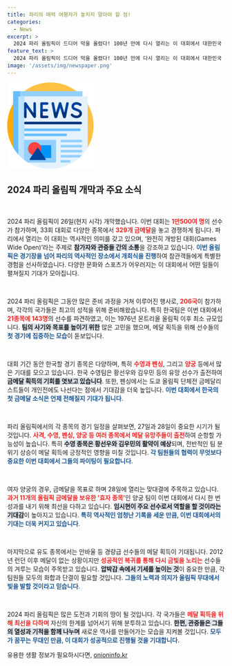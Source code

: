 ```yaml
---
title: 파리의 매력 여행자가 놓치지 말아야 할 점!
categories:
  - News
excerpt: >
  2024 파리 올림픽이 드디어 막을 올렸다! 100년 만에 다시 열리는 이 대회에서 대한민국 선수들은 금빛 향연을 꿈꾸며 도전한다. 골든 위크를 연출할 금메달의 주인공은 누가 될까?
feature_text: >
  2024 파리 올림픽이 드디어 막을 올렸다! 100년 만에 다시 열리는 이 대회에서 대한민국 선수들은 금빛 향연을 꿈꾸며 도전한다. 골든 위크를 연출할 금메달의 주인공은 누가 될까?
image: '/assets/img/newspaper.png'
---
```


<p><img src="/assets/img/newspaper.png" alt="kimp 속보" /></p>

<h2 data-ke-size="size26">2024 파리 올림픽 개막과 주요 소식</h2>

<p data-ke-size="size16">&nbsp;</p>

<p>2024 파리 올림픽이 26일(현지 시각) 개막했습니다. 이번 대회는 <b><span style="color: #ee2323;">1만500여 명</span></b>의 선수가 참가하며, 33회 대회로 다양한 종목에서 <b><span style="color: #ee2323;">329개 금메달</span></b>을 놓고 경쟁하게 됩니다. 파리에서 열리는 이 대회는 역사적인 의미를 갖고 있으며, ‘완전히 개방된 대회(Games Wide Open)’라는 주제로 <b><span style="background-color: #21538527;">참가자와 관중들 간의 소통</span></b>을 강조하고 있습니다. <b><span style="color: #1a5490;">이번 올림픽은 경기장을 넘어 파리의 역사적인 장소에서 개회식을 진행</span></b>하여 참관객들에게 특별한 경험을 선사하였습니다. 다양한 문화와 스포츠가 어우러지는 이 대회에서 어떤 일들이 펼쳐질지 기대가 모아집니다.</p>

<p data-ke-size="size16">&nbsp;</p>

<p>2024 파리 올림픽은 그동안 많은 준비 과정을 거쳐 이루어진 행사로, <b><span style="color: #ee2323;">206국</span></b>이 참가하며, 각각의 국가들은 최고의 성적을 위해 준비해왔습니다. 특히 한국팀은 이번 대회에서 <b><span style="color: #ee2323;">21종목에 143명</span></b>의 선수를 파견하였고, 이는 1976년 몬트리올 올림픽 이후 최소 규모입니다. <b><span style="background-color: #21538527;">팀의 사기와 목표를 높이기 위한</span></b> 많은 고민을 했으며, 메달 획득을 위해 선수들의 <b><span style="color: #1a5490;">첫 경기에 집중하는 모습</span></b>이 돋보입니다.</p>

<p data-ke-size="size16">&nbsp;</p>

<p>대회 기간 동안 한국할 경기 종목은 다양하며, 특히 <b><span style="color: #ee2323;">수영과 펜싱</span></b>, 그리고 <b><span style="color: #ee2323;">양궁</span></b> 등에서 많은 기대를 모으고 있습니다. 한국 수영팀은 황선우와 김우민 등의 유망 선수가 출전하여 <b><span style="background-color: #21538527;">금메달 획득의 기회를 엿보고 있습니다</span></b>. 또한, 펜싱에서는 도쿄 올림픽 단체전 금메달리스트들이 개인전에도 나선다는 점에서 기대감을 더욱 높입니다. <b><span style="color: #1a5490;">이번 대회에서 한국의 첫 금메달 소식은 언제 전해질지 기대가 됩니다</span></b>.</p>

<p data-ke-size="size16">&nbsp;</p>

<p>파리 올림픽에서의 각 종목의 경기 일정을 살펴보면, 27일과 28일이 중요한 시기가 될 것입니다. <b><span style="color: #ee2323;">사격, 수영, 펜싱, 양궁 등 여러 종목에서 메달 유망주들이 출전</span></b>하여 순항할 가능성이 높습니다. 특히 <b><span style="background-color: #21538527;">수영 종목은 황선우와 김우민의 활약이 예상</span></b>되며, 전반적인 팀 분위기 상승이 메달 획득에 긍정적인 영향을 미칠 것입니다. <b><span style="color: #1a5490;">각 팀원들의 협력이 무엇보다 중요한 이번 대회에서 그들의 파이팅이 필요합니다</span></b>.</p>

<p data-ke-size="size16">&nbsp;</p>

<p>여자 양궁의 경우, 금메달을 목표로 하며 28일에 열리는 맞대결에 주목하고 있습니다. <b><span style="color: #ee2323;">과거 11개의 올림픽 금메달을 보유한 '효자 종목'</span></b>인 양궁 팀이 이번 대회에서 다시 한 번 성과를 내기 위해 최선을 다하고 있습니다. <b><span style="background-color: #21538527;">임시현이 주요 선수로서 역할을 할 것이라는 기대감</span></b>이 높아지고 있습니다. <b><span style="color: #1a5490;">특히 역사적인 엄청난 기록을 세운 만큼, 이번 대회에서의 기대는 더욱 커지고 있습니다</span></b>.</p>

<p data-ke-size="size16">&nbsp;</p>

<p>마지막으로 유도 종목에서는 안바울 등 경량급 선수들의 메달 획득이 기대됩니다. 2012년 런던 이후 메달이 없는 상황이지만 <b><span style="color: #ee2323;">성공적인 복귀를 통해 다시 금빛을 노리는</span></b> 선수들의 겨루는 모습이 주목받고 있습니다. <b><span style="background-color: #21538527;">압박감 속에서 기세를 높이는 것</span></b>이 중요한 만큼, 각 팀원들 모두의 화합과 단결이 필요할 것입니다. <b><span style="color: #1a5490;">그들의 노력과 의지가 올림픽 무대에서 빛을 발할 것이라고 믿습니다</span></b>.</p>

<p data-ke-size="size16">&nbsp;</p>

<p>2024 파리 올림픽은 많은 도전과 기회의 땅이 될 것입니다. 각 국가들은 <b><span style="color: #ee2323;">메달 획득을 위해 최선을 다하며</span></b> 자신의 한계를 넘어서기 위해 분투하고 있습니다. <b><span style="background-color: #21538527;">한편, 관중들은 그들의 열성과 기적을 함께 나누며</span></b> 새로운 역사를 만들어가는 모습을 지켜볼 것입니다. <b><span style="color: #1a5490;">모두가 꿈꾸는 무대인 만큼, 이 대회가 성공적으로 진행될 것을 기대합니다.</span></b></p>
유용한 생활 정보가 필요하시다면, <a href="https://onioninfo.kr" rel="dofollow">onioninfo.kr</a>


